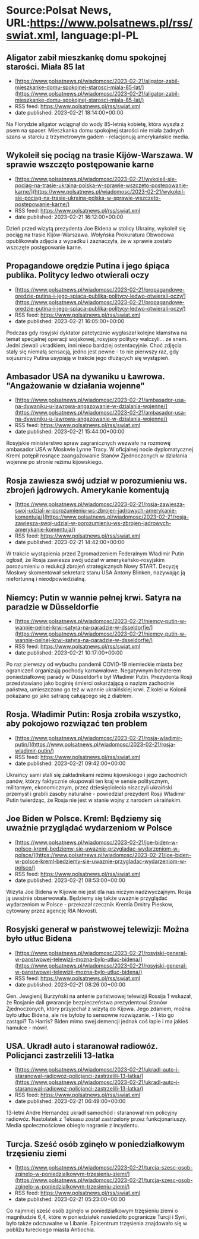 # Source:Polsat News, URL:https://www.polsatnews.pl/rss/swiat.xml, language:pl-PL

## Aligator zabił mieszkankę domu spokojnej starości. Miała 85 lat
 - [https://www.polsatnews.pl/wiadomosc/2023-02-21/aligator-zabil-mieszkanke-domu-spokojnej-starosci-miala-85-lat/](https://www.polsatnews.pl/wiadomosc/2023-02-21/aligator-zabil-mieszkanke-domu-spokojnej-starosci-miala-85-lat/)
 - RSS feed: https://www.polsatnews.pl/rss/swiat.xml
 - date published: 2023-02-21 18:14:00+00:00

Na Florydzie aligator wciągnął do wody 85-letnią kobietę, która wyszła z psem na spacer. Mieszkanka domu spokojnej starości nie miała żadnych szans w starciu z trzymetrowym gadem - relacjonują amerykańskie media.

## Wykoleił się pociąg na trasie Kijów-Warszawa. W sprawie wszczęto postępowanie karne
 - [https://www.polsatnews.pl/wiadomosc/2023-02-21/wykoleil-sie-pociag-na-trasie-ukraina-polska-w-sprawie-wszczeto-postepowanie-karne/](https://www.polsatnews.pl/wiadomosc/2023-02-21/wykoleil-sie-pociag-na-trasie-ukraina-polska-w-sprawie-wszczeto-postepowanie-karne/)
 - RSS feed: https://www.polsatnews.pl/rss/swiat.xml
 - date published: 2023-02-21 16:12:00+00:00

Dzień przed wizytą prezydenta Joe Bidena w stolicy Ukrainy, wykoleił się pociąg na trasie Kijów-Warszawa. Wołyńska Prokuratura Obwodowa opublikowała zdjęcia z wypadku i zaznaczyła, że w sprawie zostało wszczęte postępowanie karne.

## Propagandowe orędzie Putina i jego śpiąca publika. Politycy ledwo otwierali oczy
 - [https://www.polsatnews.pl/wiadomosc/2023-02-21/propagandowe-oredzie-putina-i-jego-spiaca-publika-politycy-ledwo-otwierali-oczy/](https://www.polsatnews.pl/wiadomosc/2023-02-21/propagandowe-oredzie-putina-i-jego-spiaca-publika-politycy-ledwo-otwierali-oczy/)
 - RSS feed: https://www.polsatnews.pl/rss/swiat.xml
 - date published: 2023-02-21 16:05:00+00:00

Podczas gdy rosyjski dyktator patetycznie wygłaszał kolejne kłamstwa na temat specjalnej operacji wojskowej, rosyjscy politycy walczyli... ze snem. Jedni ziewali ukradkiem, inni nieco bardziej ostentacyjnie. Choć zdjęcia stały się niemałą sensacją, jedno jest pewne - to nie pierwszy raz, gdy sojusznicy Putina usypiają w trakcie jego dłużących się wystąpień.

## Ambasador USA na dywaniku u Ławrowa. "Angażowanie w działania wojenne"
 - [https://www.polsatnews.pl/wiadomosc/2023-02-21/ambasador-usa-na-dywaniku-u-lawrowa-angazowanie-w-dzialania-wojenne/](https://www.polsatnews.pl/wiadomosc/2023-02-21/ambasador-usa-na-dywaniku-u-lawrowa-angazowanie-w-dzialania-wojenne/)
 - RSS feed: https://www.polsatnews.pl/rss/swiat.xml
 - date published: 2023-02-21 15:44:00+00:00

Rosyjskie ministerstwo spraw zagranicznych wezwało na rozmowę ambasador USA w Moskwie Lynne Tracy. W oficjalnej nocie dyplomatycznej Kreml potępił rosnące zaangażowanie Stanów Zjednoczonych w działania wojenne po stronie reżimu kijowskiego.

## Rosja zawiesza swój udział w porozumieniu ws. zbrojeń jądrowych. Amerykanie komentują
 - [https://www.polsatnews.pl/wiadomosc/2023-02-21/rosja-zawiesza-swoj-udzial-w-porozumieniu-ws-zbrojen-jadrowych-amerykanie-komentuja/](https://www.polsatnews.pl/wiadomosc/2023-02-21/rosja-zawiesza-swoj-udzial-w-porozumieniu-ws-zbrojen-jadrowych-amerykanie-komentuja/)
 - RSS feed: https://www.polsatnews.pl/rss/swiat.xml
 - date published: 2023-02-21 14:42:00+00:00

W trakcie wystąpienia przed Zgromadzeniem Federalnym Władimir Putin ogłosił, że Rosja zawiesza swój udział w amerykańsko-rosyjskim porozumieniu o redukcji zbrojeń strategicznych Nowy START. Decyzję Moskwy skomentował sekretarz stanu USA Antony Blinken, nazywając ją niefortunną i nieodpowiedzialną.

## Niemcy: Putin w wannie pełnej krwi. Satyra na paradzie w Düsseldorfie
 - [https://www.polsatnews.pl/wiadomosc/2023-02-21/niemcy-putin-w-wannie-pelnej-krwi-satyra-na-paradzie-w-dsseldorfie/](https://www.polsatnews.pl/wiadomosc/2023-02-21/niemcy-putin-w-wannie-pelnej-krwi-satyra-na-paradzie-w-dsseldorfie/)
 - RSS feed: https://www.polsatnews.pl/rss/swiat.xml
 - date published: 2023-02-21 10:17:00+00:00

Po raz pierwszy od wybuchu pandemii COVID-19 niemieckie miasta bez ograniczeń organizują pochody karnawałowe. Negatywnym bohaterem poniedziałkowej parady w Düsseldorfie był Władimir Putin. Prezydenta Rosji przedstawiano jako boginię śmierci oskarżającą o nazizm zachodnie państwa, umieszczono go też w wannie ukraińskiej krwi. Z kolei w Kolonii pokazano go jako satrapę całującego się z diabłem.

## Rosja. Władimir Putin: Rosja zrobiła wszystko, aby pokojowo rozwiązać ten problem
 - [https://www.polsatnews.pl/wiadomosc/2023-02-21/rosja-wladimir-putin/](https://www.polsatnews.pl/wiadomosc/2023-02-21/rosja-wladimir-putin/)
 - RSS feed: https://www.polsatnews.pl/rss/swiat.xml
 - date published: 2023-02-21 09:42:00+00:00

Ukraińcy sami stali się zakładnikami reżimu kijowskiego i jego zachodnich panów, którzy faktycznie okupowali ten kraj w sensie politycznym, militarnym, ekonomicznym, przez dziesięciolecia niszczyli ukraiński przemysł i grabili zasoby naturalne - powiedział prezydent Rosji Władimir Putin twierdząc, że Rosja nie jest w stanie wojny z narodem ukraińskim.

## Joe Biden w Polsce. Kreml: Będziemy się uważnie przyglądać wydarzeniom w Polsce
 - [https://www.polsatnews.pl/wiadomosc/2023-02-21/joe-biden-w-polsce-kreml-bedziemy-sie-uwaznie-przygladac-wydarzeniom-w-polsce/](https://www.polsatnews.pl/wiadomosc/2023-02-21/joe-biden-w-polsce-kreml-bedziemy-sie-uwaznie-przygladac-wydarzeniom-w-polsce/)
 - RSS feed: https://www.polsatnews.pl/rss/swiat.xml
 - date published: 2023-02-21 08:53:00+00:00

Wizyta Joe Bidena w Kijowie nie jest dla nas niczym nadzwyczajnym. Rosja ją uważnie obserwowała. Będziemy się także uważnie przyglądać wydarzeniom w Polsce - przekazał rzecznik Kremla Dmitry Pieskow, cytowany przez agencję RIA Novosti.

## Rosyjski generał w państwowej telewizji: Można było utłuc Bidena
 - [https://www.polsatnews.pl/wiadomosc/2023-02-21/rosyjski-general-w-panstwowej-telewizji-mozna-bylo-utluc-bidena/](https://www.polsatnews.pl/wiadomosc/2023-02-21/rosyjski-general-w-panstwowej-telewizji-mozna-bylo-utluc-bidena/)
 - RSS feed: https://www.polsatnews.pl/rss/swiat.xml
 - date published: 2023-02-21 08:26:00+00:00

Gen. Jewgienij Burzyński na antenie państwowej telewizji Rossija 1 wskazał, że Rosjanie dali gwarancje bezpieczeństwa prezydentowi Stanów Zjednoczonych, który przyjechał z wizytą do Kijowa. Jego zdaniem, można było utłuc Bidena, ale nie byłoby to sensowne rozwiązanie. - I kto go zastąpi? Ta Harris? Biden mimo swej demencji jednak coś łapie i ma jakieś hamulce - mówił.

## USA. Ukradł auto i staranował radiowóz. Policjanci zastrzelili 13-latka
 - [https://www.polsatnews.pl/wiadomosc/2023-02-21/ukradl-auto-i-staranowal-radiowoz-policjanci-zastrzelili-13-latka/](https://www.polsatnews.pl/wiadomosc/2023-02-21/ukradl-auto-i-staranowal-radiowoz-policjanci-zastrzelili-13-latka/)
 - RSS feed: https://www.polsatnews.pl/rss/swiat.xml
 - date published: 2023-02-21 06:49:00+00:00

13-letni Andre Hernandez ukradł samochód i staranował nim policyjny radiowóz. Nastolatek z Teksasu został zastrzelony przez funkcjonariuszy. Media społecznościowe obiegło nagranie z incydentu.

## Turcja. Sześć osób zginęło w poniedziałkowym trzęsieniu ziemi
 - [https://www.polsatnews.pl/wiadomosc/2023-02-21/turcja-szesc-osob-zginelo-w-poniedzialkowym-trzesieniu-ziemi/](https://www.polsatnews.pl/wiadomosc/2023-02-21/turcja-szesc-osob-zginelo-w-poniedzialkowym-trzesieniu-ziemi/)
 - RSS feed: https://www.polsatnews.pl/rss/swiat.xml
 - date published: 2023-02-21 05:23:00+00:00

Co najmniej sześć osób zginęło w poniedziałkowym trzęsieniu ziemi o magnitudzie 6,4, które w poniedziałek nawiedziło pogranicze Turcji i Syrii, było także odczuwalne w Libanie. Epicentrum trzęsienia znajdowało się w pobliżu tureckiego miasta Antiochia.

